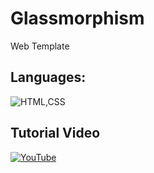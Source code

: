 # Glassmorphism
Web Template


 ## Languages:

![HTML,CSS](https://skills.thijs.gg/icons?i=html,css)

## Tutorial Video

[![YouTube](https://i.ytimg.com/vi/zSg4_d6Qhzc/hq720.jpg)](https://www.youtube.com/watch?v=zSg4_d6Qhzc)
